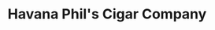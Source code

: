 ---
title: "Havana Phil's Cigar Company"
url: /greensboro/havana-phils-cigar-company/
shop: tobacco
---